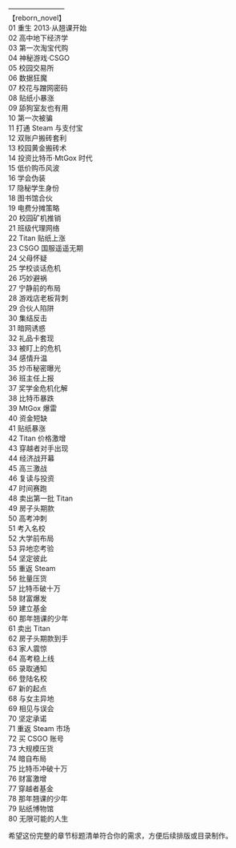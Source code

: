 ————————  
【reborn_novel】  
01 重生 2013·从翘课开始  
02 高中地下经济学  
03 第一次淘宝代购  
04 神秘游戏·CSGO  
05 校园交易所  
06 数据狂魔  
07 校花与蹭网密码  
08 贴纸小暴涨  
09 舔狗室友也有用  
10 第一次被骗  
11 打通 Steam 与支付宝  
12 双账户搬砖套利  
13 校园黄金搬砖术  
14 投资比特币·MtGox 时代  
15 低价购币风波  
16 学会伪装  
17 隐秘学生身份  
18 图书馆合伙  
19 电费分摊策略  
20 校园矿机推销  
21 班级代理网络  
22 Titan 贴纸上涨  
23 CSGO 国服遥遥无期  
24 父母怀疑  
25 学校谈话危机  
26 巧妙避祸  
27 宁静前的布局  
28 游戏店老板背刺  
29 合伙人陷阱  
30 集结反击  
31 暗网诱惑  
32 礼品卡套现  
33 被盯上的危机  
34 感情升温  
35 炒币秘密曝光  
36 班主任上报  
37 奖学金危机化解  
38 比特币暴跌  
39 MtGox 爆雷  
40 资金短缺  
41 贴纸暴涨  
42 Titan 价格激增  
43 穿越者对手出现  
44 经济战开幕  
45 高三激战  
46 复读与投资  
47 时间赛跑  
48 卖出第一批 Titan  
49 房子头期款  
50 高考冲刺  
51 考入名校  
52 大学前布局  
53 异地恋考验  
54 坚定彼此  
55 重返 Steam  
56 批量压货  
57 比特币破十万  
58 财富爆发  
59 建立基金  
60 那年翘课的少年  
61 卖出 Titan  
62 房子头期款到手  
63 家人震惊  
64 高考稳上线  
65 录取通知  
66 登陆名校  
67 新的起点  
68 与女主异地  
69 相见与误会  
70 坚定承诺  
71 重返 Steam 市场  
72 买 CSGO 账号  
73 大规模压货  
74 暗自布局  
75 比特币冲破十万  
76 财富激增  
77 穿越者基金  
78 那年翘课的少年  
79 贴纸博物馆  
80 无限可能的人生

希望这份完整的章节标题清单符合你的需求，方便后续排版或目录制作。
